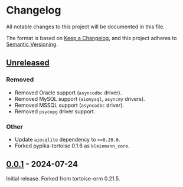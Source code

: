 # Changelog

All notable changes to this project will be documented in this file.

The format is based on [Keep a Changelog], and this project adheres to [Semantic Versioning].

## [Unreleased]

### Removed

- Removed Oracle support (`asyncodbc` driver).
- Removed MySQL support (`aiomysql`, `asyncmy` drivers).
- Removed MSSQL support (`asyncodbc` driver).
- Removed `psycopg` driver support.

### Other

- Update `aiosqlite` dependency to `>=0.20.0`.
- Forked pypika-tortoise 0.1.6 as `kleinmann_core`.

## [0.0.1] - 2024-07-24

Initial release. Forked from tortoise-orm 0.21.5.

<!-- Links -->
[keep a changelog]: https://keepachangelog.com/en/1.0.0/
[semantic versioning]: https://semver.org/spec/v2.0.0.html

<!-- Versions -->
[Unreleased]: https://github.com/kleinmann-orm/kleinmann-orm/compare/0.0.1...main
[0.0.1]: https://github.com/kleinmann-orm/kleinmann-orm/compare/bfbbdd1308c5fd1263d50ba2783591e255df30ba...0.0.1
